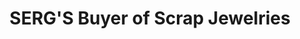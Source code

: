 ---
title: "SERG'S Buyer of Scrap Jewelries"
url: /cebu/sergs-buyer-of-scrap-jewelries/
shop: jewelry
---